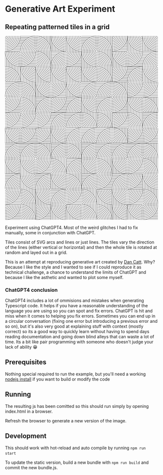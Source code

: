 # Generative Art Experiment

## Repeating patterned tiles in a grid

![Example Image](https://github.com/MarkJB/patterned-grid/blob/master/images/example_image.png)

Experiment using ChatGPT4. Most of the weird glitches I had to fix manually, some in conjunction with ChatGPT.

Tiles consist of SVG arcs and lines or just lines. The tiles vary the direction of the lines (either vertical or horizontal) and then the whole tile is rotated at random and layed out in a grid.

This is an attempt at reproducing generative art created by [Dan Catt](https://github.com/revdancatt). Why? Because I like the style and I wanted to see if I could reproduce it as technical challenge, a chance to understand the limits of ChatGPT and because I like the asthetic and wanted to plot some myself.

### ChatGPT4 conclusion

ChatGPT4 includes a lot of ommisions and mistakes when generating Typescript code. It helps if you have a reasonable understanding of the language you are using so you can spot and fix errors. ChatGPT is hit and miss when it comes to helping you fix errors. Sometimes you can end up in a circular conversation (fixing one error but introducing a previous error and so on), but it's also very good at explaining stuff with context (mostly correct) so its a good way to quickly learn without having to spend days reading documentation and going down blind alleys that can waste a lot of time. Its a bit like pair programming with someone who doesn't judge your lack of ability 😁

## Prerequisites

Nothing special required to run the example, but you'll need a working [nodejs install](https://nodejs.org/en) if you want to build or modify the code

## Running

The resulting js has been comitted so this should run simply by opening index.html in a browser.

Refresh the browser to generate a new version of the image.

## Development

This should work with hot-reload and auto compile by running `npm run start`

To update the static version, build a new bundle with `npm run build` and commit the new bundle.js.
